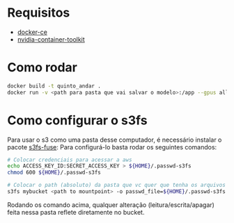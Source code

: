 # Requisitos
-  [docker-ce](https://docs.docker.com/engine/install/ubuntu/)
- [nvidia-container-toolkit](https://docs.nvidia.com/datacenter/cloud-native/container-toolkit/install-guide.html)
# Como rodar
```sh
docker build -t quinto_andar .
docker run -v <path para pasta que vai salvar o modelo>:/app --gpus all quinto_andar:latest
```

# Como configurar o s3fs
Para usar o s3 como uma pasta desse computador, é necessário instalar o pacote [s3fs-fuse](https://github.com/s3fs-fuse/s3fs-fuse):
Para configurá-lo basta rodar os seguintes comandos:
```sh
# Colocar credenciais para acessar a aws
echo ACCESS_KEY_ID:SECRET_ACCESS_KEY > ${HOME}/.passwd-s3fs
chmod 600 ${HOME}/.passwd-s3fs

# Colocar o path (absoluto) da pasta que vc quer que tenha os arquivos do s3 (parecido com o dropbox/onedrive)
s3fs mybucket <path to mountpoint> -o passwd_file=${HOME}/.passwd-s3fs
```

Rodando os comando acima, qualquer alteração (leitura/escrita/apagar) feita nessa pasta reflete diretamente no bucket.
